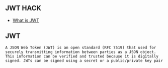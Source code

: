 ## JWT HACK

* [What is JWT](#JWT)



## JWT

```
A JSON Web Token (JWT) is an open standard (RFC 7519) that used for securely transmitting information between parties as a JSON object. This information can be verified and trusted because it is digitally signed. JWTs can be signed using a secret or a public/private key pair
````
